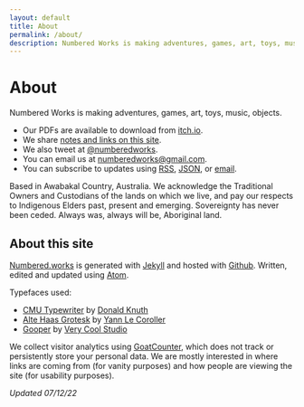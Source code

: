 ```yaml
---
layout: default
title: About
permalink: /about/
description: Numbered Works is making adventures, games, art, toys, music, objects.
---
```


# About

Numbered Works is making adventures, games, art, toys, music, objects.

* Our PDFs are available to download from [itch.io](https://numbered-works.itch.io).
* We share [notes and links on this site](https://numbered.works/notes).
* We also tweet at [@numberedworks](https://twitter.com/numberedworks).
* You can email us at [numberedworks@gmail.com](mailto:numberedworks@gmail.com).
* You can subscribe to updates using [RSS](https://numbered.works/feed.xml), [JSON](https://numbered.works/feed.json), or [email](https://numbered.works/newsletter).


Based in Awabakal Country, Australia. We acknowledge the Traditional Owners and Custodians of the lands on which we live, and pay our respects to Indigenous Elders past, present and emerging. Sovereignty has never been ceded. Always was, always will be, Aboriginal land.

## About this site

[Numbered.works](https://numbered.works/) is generated with [Jekyll](https://jekyllrb.com/) and hosted with [Github](https://github.com/). Written, edited and updated using [Atom](https://atom.io/).

Typefaces used:
* [CMU Typewriter](https://en.wikipedia.org/wiki/Computer_Modern) by [Donald Knuth](https://en.wikipedia.org/wiki/Donald_Knuth)
* [Alte Haas Grotesk](https://www.dafont.com/alte-haas-grotesk.font) by [Yann Le Coroller](http://www.yannlecoroller.com/)
* [Gooper](https://verycoolstudio.com/typefaces/gooper) by [Very Cool Studio](https://verycoolstudio.com/)

We collect visitor analytics using [GoatCounter](https://www.goatcounter.com/), which does not track or persistently store your personal data. We are mostly interested in where links are coming from (for vanity purposes) and how people are viewing the site (for usability purposes).

_Updated 07/12/22_
